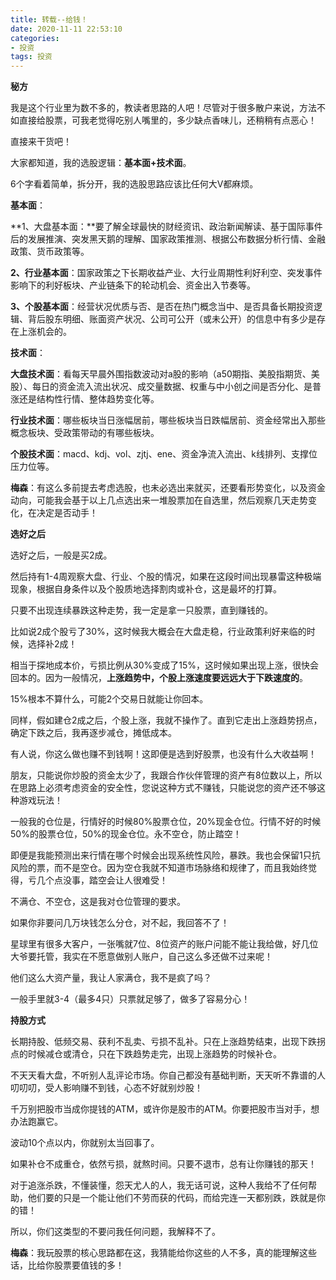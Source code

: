 ```yaml
---
title: 转载--给钱！
date: 2020-11-11 22:53:10
categories: 
- 投资
tags: 投资
---
```


**秘方**

我是这个行业里为数不多的，教读者思路的人吧！尽管对于很多散户来说，方法不如直接给股票，可我老觉得吃别人嘴里的，多少缺点香味儿，还稍稍有点恶心！

直接来干货吧！

大家都知道，我的选股逻辑：**基本面+技术面**。

6个字看着简单，拆分开，我的选股思路应该比任何大V都麻烦。

**基本面**：

**1、大盘基本面：**要了解全球最快的财经资讯、政治新闻解读、基于国际事件后的发展推演、突发黑天鹅的理解、国家政策推测、根据公布数据分析行情、金融政策、货币政策等。

**2、行业基本面**：国家政策之下长期收益产业、大行业周期性利好利空、突发事件影响下的利好板块、产业链条下的轮动机会、资金出入节奏等。

**3、个股基本面**：经营状况优质与否、是否在热门概念当中、是否具备长期投资逻辑、背后股东明细、账面资产状况、公司可公开（或未公开）的信息中有多少是存在上涨机会的。

**技术面**：

**大盘技术面**：看每天早晨外围指数波动对a股的影响（a50期指、美股指期货、美股）、每日的资金流入流出状况、成交量数据、权重与中小创之间是否分化、是普涨还是结构性行情、整体趋势变化等。

**行业技术面**：哪些板块当日涨幅居前，哪些板块当日跌幅居前、资金经常出入那些概念板块、受政策带动的有哪些板块。

**个股技术面**：macd、kdj、vol、zjtj、ene、资金净流入流出、k线排列、支撑位压力位等。

**梅森**：有这么多前提去考虑选股，也未必选出来就买，还要看形势变化，以及资金动向，可能我会基于以上几点选出来一堆股票加在自选里，然后观察几天走势变化，在决定是否动手！

**选好之后**

选好之后，一般是买2成。

然后持有1-4周观察大盘、行业、个股的情况，如果在这段时间出现暴雷这种极端现象，根据自身条件以及个股质地选择割肉或补仓，这是最坏的打算。

只要不出现连续暴跌这种走势，我一定是拿一只股票，直到赚钱的。

比如说2成个股亏了30%，这时候我大概会在大盘走稳，行业政策利好来临的时候，选择补2成！

相当于探地成本价，亏损比例从30%变成了15%，这时候如果出现上涨，很快会回本的。因为一般情况，**上涨趋势中，个股上涨速度要远远大于下跌速度的**。

15%根本不算什么，可能2个交易日就能让你回本。

同样，假如建仓2成之后，个股上涨，我就不操作了。直到它走出上涨趋势拐点，确定下跌之后，我再逐步减仓，摊低成本。

有人说，你这么做也赚不到钱啊！这即便是选到好股票，也没有什么大收益啊！

朋友，只能说你炒股的资金太少了，我跟合作伙伴管理的资产有8位数以上，所以在思路上必须考虑资金的安全性，您说这种方式不赚钱，只能说您的资产还不够这种游戏玩法！

一般我的仓位是，行情好的时候80%股票仓位，20%现金仓位。行情不好的时候50%的股票仓位，50%的现金仓位。永不空仓，防止踏空！

即便是我能预测出来行情在哪个时候会出现系统性风险，暴跌。我也会保留1只抗风险的票，而不是空仓。因为空仓我就不知道市场脉络和规律了，而且我始终觉得，亏几个点没事，踏空会让人很难受！

不满仓、不空仓，这是我对仓位管理的要求。

如果你非要问几万块钱怎么分仓，对不起，我回答不了！

星球里有很多大客户，一张嘴就7位、8位资产的账户问能不能让我给做，好几位大爷要托管，我实在不愿意做别人账户，自己这么多还做不过来呢！

他们这么大资产量，我让人家满仓，我不是疯了吗？

一般手里就3-4（最多4只）只票就足够了，做多了容易分心！

**持股方式**

长期持股、低频交易、获利不乱卖、亏损不乱补。只在上涨趋势结束，出现下跌拐点的时候减仓或清仓，只在下跌趋势走完，出现上涨趋势的时候补仓。

不天天看大盘，不听别人乱评论市场。你自己都没有基础判断，天天听不靠谱的人叨叨叨，受人影响赚不到钱，心态不好就别炒股！

千万别把股市当成你提钱的ATM，或许你是股市的ATM。你要把股市当对手，想办法跑赢它。

波动10个点以内，你就别太当回事了。

如果补仓不成重仓，依然亏损，就熬时间。只要不退市，总有让你赚钱的那天！

对于追涨杀跌，不懂装懂，怨天尤人的人，我无话可说，这种人我给不了任何帮助，他们要的只是一个能让他们不劳而获的代码，而给完连一天都别跌，跌就是你的错！

所以，你们这类型的不要问我任何问题，我解释不了。

**梅森**：我玩股票的核心思路都在这，我猜能给你这些的人不多，真的能理解这些话，比给你股票要值钱的多！